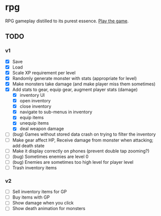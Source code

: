 # rpg

RPG gameplay distilled to its purest essence. [Play the game](https://centaurreader.com/rpg).

## TODO
### v1
- [x] Save
- [x] Load
- [x] Scale XP requirement per level
- [x] Randomly generate monster with stats (appropriate for level)
- [x] Make monsters take damage (and make player miss them sometimes)
- [x] Add stats to gear, equip gear, augment player stats (damage)
  - [x] inventory UI
  - [x] open inventory
  - [x] close inventory
  - [x] navigate to sub-menus in inventory
  - [x] equip items
  - [x] unequip items
  - [x] deal weapon damage
- [ ] (bug) Games without stored data crash on trying to filter the inventory
- [ ] Make gear affect HP, Receive damage from monster when attacking; add death state
- [ ] Make it display correctly on phones (prevent double tap zooming?)
- [ ] (bug) Sometimes enemies are level 0
- [ ] (bug) Enemies are sometimes too high level for player level
- [ ] Trash inventory items

### v2
- [ ] Sell inventory items for GP
- [ ] Buy items with GP
- [ ] Show damage when you click
- [ ] Show death animation for monsters
